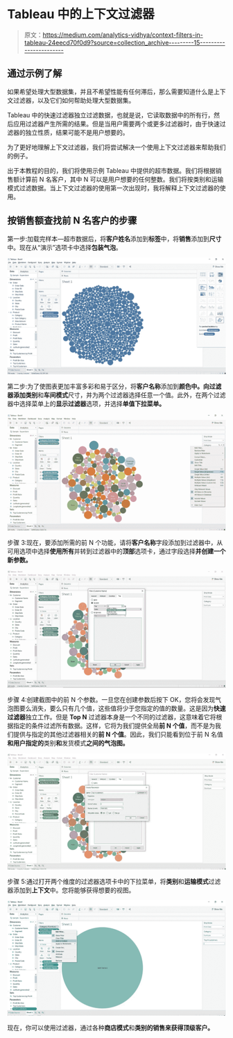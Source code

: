 # Tableau 中的上下文过滤器

> 原文：<https://medium.com/analytics-vidhya/context-filters-in-tableau-24eecd70f0d9?source=collection_archive---------15----------------------->

## 通过示例了解

如果希望处理大型数据集，并且不希望性能有任何滞后，那么需要知道什么是上下文过滤器，以及它们如何帮助处理大型数据集。

Tableau 中的快速过滤器独立过滤数据，也就是说，它读取数据中的所有行，然后应用过滤器产生所需的结果。但是当用户需要两个或更多过滤器时，由于快速过滤器的独立性质，结果可能不是用户想要的。

为了更好地理解上下文过滤器，我们将尝试解决一个使用上下文过滤器来帮助我们的例子。

出于本教程的目的，我们将使用示例 Tableau 中提供的超市数据。我们将根据销售额计算前 N 名客户，其中 N 可以是用户想要的任何整数。我们将按类别和运输模式过滤数据。当上下文过滤器的使用第一次出现时，我将解释上下文过滤器的使用。

## 按销售额查找前 N 名客户的步骤

第一步:加载完样本—超市数据后，将**客户姓名**添加到**标签**中，将**销售**添加到**尺寸**中。现在从“演示”选项卡中选择**包装气泡**。

![](img/db1021f815c55a8f9a0d1d4ae789a5e4.png)

第二步:为了使图表更加丰富多彩和易于区分，将**客户名称**添加到**颜色中。**向过滤器添加**类别**和**车间模式**尺寸，并为两个过滤器选择任意一个值。此外，在两个过滤器中选择菜单上的**显示过滤器**选项，并选择**单值下拉菜单。**

![](img/f5c7b98c46a3fc24d1a7471c7f98b1f2.png)

步骤 3:现在，要添加所需的前 N 个功能，请将**客户名称**字段添加到过滤器中，从可用选项中选择**使用所有**并转到过滤器中的**顶部**选项卡，通过字段选择**并创建一个新参数。**

![](img/baae9fc7ac6b4750fe935bac41a66528.png)

步骤 4:创建截图中的前 N 个参数。一旦您在创建参数后按下 OK，您将会发现气泡图要么消失，要么只有几个值，这些值将少于您指定的值的数量。这是因为**快速过滤器**独立工作。但是 **Top N** 过滤器本身是一个不同的过滤器，这意味着它将根据指定的条件过滤所有数据。这样，它将为我们提供全局**前 N 个值**，而不是为我们提供与指定的其他过滤器相关的**前 N 个值**。因此，我们只能看到位于前 N 名值**和用户指定的**类别**和**发货模式**之间的气泡图。**

![](img/1ba7c4825da13b32c795824756cb03a8.png)

步骤 5:通过打开两个维度的过滤器选项卡中的下拉菜单，将**类别**和**运输模式**过滤器添加到**上下文**中。您将能够获得想要的视图。

![](img/6a9bcb1fe28c4c491d50445d9f1629bf.png)

现在，你可以使用过滤器，通过各种**商店模式**和**类别的销售来获得顶级客户。**